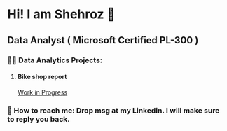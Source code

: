 # Hi! I am Shehroz 👋
## Data Analyst ( Microsoft Certified PL-300 )

### 👨‍💻 Data Analytics Projects:
1. #### Bike shop report
   [Work in Progress ](URL)


 
### 🤳 How to reach me: Drop msg at my Linkedin. I will make sure to reply you back.


